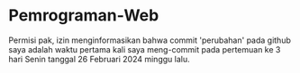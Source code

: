 # Pemrograman-Web
Permisi pak, izin menginformasikan bahwa commit 'perubahan' pada github saya adalah waktu pertama kali saya meng-commit pada pertemuan ke 3 hari Senin tanggal 26 Februari 2024 minggu lalu.